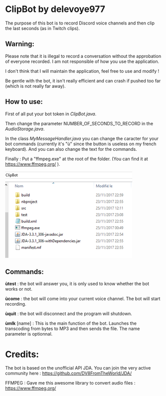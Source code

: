 ClipBot by delevoye977
===================

The purpose of this bot is to record Discord voice channels and then clip the last seconds (as in Twitch clips).

Warning:
-------------
Please note that it is illegal to record a conversation without the approbation of everyone recorded. I am not responsible of how you use the application.

I don't think that I will maintain the application, feel free to use and modify !

Be gentle with the bot, it isn't really efficient and can crash if pushed too far (which is not really far away).

How to use:
-----------------
First of all put your bot token in *ClipBot.java*.

Then change the parameter NUMBER_OF_SECONDS_TO_RECORD in the *AudioStorage.java*.

In the class *MyMessageHandler.java* you can change the caracter for your bot commands (currently it's "ù" since the button is useless on my french keyboard). And you can also change the text for the commands.

Finally : Put a "ffmpeg.exe" at the root of the folder. (You can find it at https://www.ffmpeg.org/ ).

<img src="ClipBotFolder.PNG">

Commands:
-----------------
**ùtest** : the bot will answer you, it is only used to know whether the bot works or not.

**ùcome** : the bot will come into your current voice channel. The bot will start recording.

**ùquit** : the bot will disconnect and the program will shutdown.

**ùmlk** [name] : This is the main function of the bot. Launches the transcoding from bytes to MP3 and then sends the file. The name parameter is optionnal.



Credits:
======
The bot is based on the unofficial API JDA. You can join the very active community here : https://github.com/DV8FromTheWorld/JDA/

FFMPEG : Gave me this awesome library to convert audio files : https://www.ffmpeg.org/
